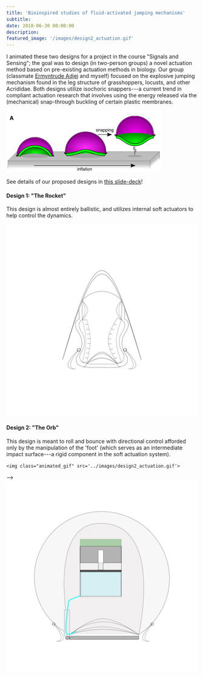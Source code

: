 ```yaml
---
title: 'Bioinspired studies of fluid-activated jumping mechanisms'
subtitle:
date: 2018-06-30 00:00:00
description:
featured_image: '/images/design2_actuation.gif'
---
```


I animated these two designs for a project in the course "Signals and Sensing"; the goal was to design (in two-person groups) a novel actuation method based on pre-existing actuation methods in biology. Our group (classmate <a href="https://www.linkedin.com/in/ermyntrude-adjei-90a204142" title="Adjei LinkedIn Profile">Ermyntrude Adjei</a> and myself) focused on the explosive jumping mechanism found in the leg structure of grasshoppers, locusts, and other Acrididae. Both designs utilize isochoric snappers---a current trend in compliant actuation research that involves using the energy released via the (mechanical) snap-through buckling of certain plastic membranes. 
<!-- Isochoric snappers may be more familiar than they seem---perhaps recognizable as the half-spherical toys that bounce into the air when inverted and placed on a flat surface. -->

<img src='../images/gorissen_actuation_diagram.png'>

See details of our proposed designs in <a id="raw-url" href="https://github.com/mossti/Portfolio/blob/master/docs/soft_jumping_actuator.pdf">this slide-deck</a>!

#### Design 1: "The Rocket"
This design is almost entirely ballistic, and utilizes internal soft actuators to help control the dynamics.
<!-- <div class="gallery" columns=2>
    <div class="gallery" columns=1>
        <img src='../images/BME_462_hybrid_soft_jumper.png' width=50>
        <img src='../images/BME_462_hybrid_soft_jumper_actuation1.png' width=50>
        <img src='../images/BME_462_hybrid_soft_jumper_actuation2.png' width=50>
        <img src='../images/BME_462_hybrid_soft_jumper_actuation3.png' width=50>
        <img src='../images/BME_462_hybrid_soft_jumper_actuation4.png' width=50>
        <img src='../images/BME_462_hybrid_soft_jumper.png'>
        <img src='../images/BME_462_hybrid_soft_jumper_actuation1.png'>
        <img src='../images/BME_462_hybrid_soft_jumper_actuation2.png'>
        <img src='../images/BME_462_hybrid_soft_jumper_actuation3.png'>
        <img src='../images/BME_462_hybrid_soft_jumper_actuation4.png'>
    <img class="animated-gif" src='../images/design1_actuation.gif'>
</div> -->

<img class="animated-gif" src='../images/design1_actuation.gif'>

#### Design 2: "The Orb"
This design is meant to roll and bounce with directional control afforded only by the manipulation of the 'foot' (which serves as an intermediate impact surface---a rigid component in the soft actuation system). 
<!-- <div class="gallery" columns=2>
        <img src='../images/BME_462_rigid_foot_v2_step0.png' width=50>
        <img src='../images/BME_462_rigid_foot_v2_step1.png' width=50>
        <img src='../images/BME_462_rigid_foot_v2_step2.png' width=50>
        <img src='../images/BME_462_rigid_foot_v2_step3.png' width=50>
        <img src='../images/BME_462_rigid_foot_v2_step4.png' width=50>
        <img src='../images/BME_462_rigid_foot_v2_step5.png' width=50>
        <img src='../images/BME_462_rigid_foot_v2_step6.png' width=50>
        <img src='../images/BME_462_rigid_foot_v2_step7.png' width=50>
        <!-- <img src='../images/BME_462_rigid_foot_v2_step0.png'>
        <img src='../images/BME_462_rigid_foot_v2_step1.png'>
        <img src='../images/BME_462_rigid_foot_v2_step2.png'>
        <img src='../images/BME_462_rigid_foot_v2_step3.png'>
        <img src='../images/BME_462_rigid_foot_v2_step4.png'>
        <img src='../images/BME_462_rigid_foot_v2_step5.png'>
        <img src='../images/BME_462_rigid_foot_v2_step6.png'>
        <img src='../images/BME_462_rigid_foot_v2_step7.png'> -->
    <img class="animated_gif" src='../images/design2_actuation.gif'>
</div> -->
<img class="animated_gif" src='../images/design2_actuation.gif'>
